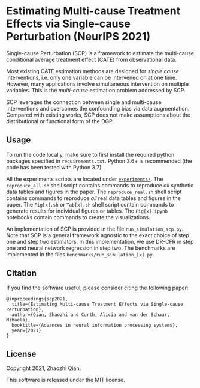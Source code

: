 # Estimating Multi-cause Treatment Effects via Single-cause Perturbation (NeurIPS 2021)

Single-cause Perturbation (SCP) is a framework to estimate the multi-cause conditional average treatment effect (CATE) from observational data.

Most existing CATE estimation methods are designed for *single cause* interventions, i.e. only one variable can be intervened on at one time.  However, many applications involve simultaneous intervention on multiple variables. This is the *multi-cause* estimation problem addressed by SCP.

SCP leverages the connection between single and multi-cause interventions and overcomes the confounding bias via data augmentation. 
Compared with existing works, SCP does not make assumptions about the distributional or functional form of the DGP.

## Usage 

To run the code locally, make sure to first install the required python packages specified in `requirements.txt`. Python 3.6+ is recommended (the code has been tested with Python 3.7).

All the experiments scripts are located under [`experiments/`](./experiments/).
The `reproduce_all.sh` shell script contains commands to reproduce *all* synthetic data tables and figures in the paper.
The `reproduce_real.sh` shell script contains commands to reproduce *all* real data tables and figures in the paper.
The `Fig[x].sh` or `Tab[x].sh`  shell script contain commands to generate results for individual figures or tables.
The `Fig[x].ipynb` notebooks contain commands to create the visualizations.

An implementation of SCP is provided in the file `run_simulation_scp.py`.
Note that SCP is a general framework agnostic to the exact choice of step one and step two estimators.
In this implementation, we use DR-CFR in step one and neural network regression in step two.
The benchmarks are implemented in the files `benchmarks/run_simulation_[x].py`.

## Citation

If you find the software useful, please consider citing the following paper:

```
@inproceedings{scp2021,
  title={Estimating Multi-cause Treatment Effects via Single-cause Perturbation},
  author={Qian, Zhaozhi and Curth, Alicia and van der Schaar, Mihaela},
  booktitle={Advances in neural information processing systems},
  year={2021}
}
```

## License
Copyright 2021, Zhaozhi Qian.

This software is released under the MIT license.
